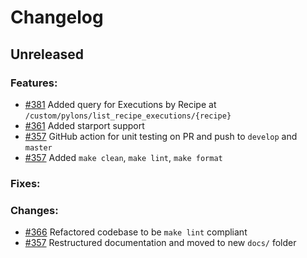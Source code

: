 # Changelog

## Unreleased

### Features:
* [#381](https://github.com/Pylons-tech/pylons/pull/381) Added query for Executions by Recipe at `/custom/pylons/list_recipe_executions/{recipe}`
* [#361](https://github.com/Pylons-tech/pylons/pull/361) Added starport support
* [#357](https://github.com/Pylons-tech/pylons/pull/357) GitHub action for unit testing on PR and push to `develop` and `master`
* [#357](https://github.com/Pylons-tech/pylons/pull/357) Added `make clean`, `make lint`, `make format` 

### Fixes:

### Changes: 
* [#366](https://github.com/Pylons-tech/pylons/pull/362) Refactored codebase to be `make lint` compliant
* [#357](https://github.com/Pylons-tech/pylons/pull/357) Restructured documentation and moved to new `docs/` folder

